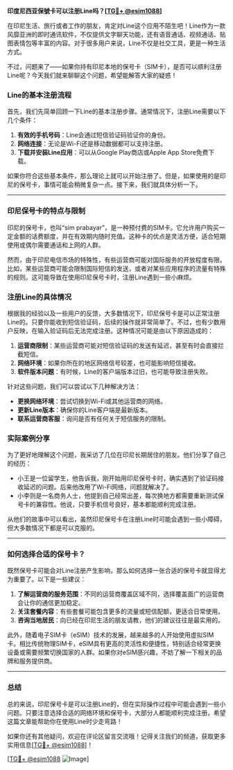 **印度尼西亚保號卡可以注册Line吗？[[TG💪+ @esim1088](https://t.me/s/esim1088)]**

在印尼生活、旅行或者工作的朋友，肯定对Line这个应用不陌生吧！Line作为一款风靡亚洲的即时通讯软件，不仅提供文字聊天功能，还有语音通话、视频通话、贴图表情包等丰富的内容。对于很多用户来说，Line不仅是社交工具，更是一种生活方式。

不过，问题来了——如果你持有印尼本地的保号卡（SIM卡），是否可以顺利注册Line呢？今天我们就来聊聊这个问题，希望能解答大家的疑惑！

### Line的基本注册流程

首先，我们先简单回顾一下Line的基本注册步骤。通常情况下，注册Line需要以下几个条件：

1. **有效的手机号码**：Line会通过短信验证码验证你的身份。
2. **网络连接**：无论是Wi-Fi还是移动数据都可以支持注册。
3. **下载并安装Line应用**：可以从Google Play商店或Apple App Store免费下载。

如果你符合这些基本条件，那么理论上就可以开始注册了。但是，如果使用的是印尼的保号卡，事情可能会稍微复杂一点。接下来，我们就具体分析一下。

---

### 印尼保号卡的特点与限制

印尼的保号卡，也叫“sim prabayar”，是一种预付费的SIM卡。它允许用户购买一定金额的话费额度，并在有效期内随时充值。这种卡的优点是灵活方便，适合短期使用或偶尔需要通话和上网的人群。

然而，由于印尼电信市场的特殊性，有些运营商可能对国际服务的开放程度有限。比如，某些运营商可能会限制国际短信的发送，或者对某些应用程序的流量有特殊的规则。这可能导致在使用印尼保号卡时，注册Line遇到一些小麻烦。

### 注册Line的具体情况

根据我的经验以及一些用户的反馈，大多数情况下，印尼保号卡是可以正常注册Line的。只要你能收到短信验证码，后续的操作就非常简单了。不过，也有少数用户反映，在输入验证码后无法完成注册。这种情况可能是由以下原因造成的：

1. **运营商限制**：某些运营商可能对短信验证码的发送有延迟，甚至有时会直接拦截短信。
2. **网络环境**：如果你所在的地区网络信号较差，也可能影响短信接收。
3. **软件版本问题**：有时候，Line的客户端版本过旧，也可能导致注册失败。

针对这些问题，我们可以尝试以下几种解决方法：

- **更换网络环境**：尝试切换到Wi-Fi或其他运营商的网络。
- **更新Line版本**：确保你的Line客户端是最新版本。
- **联系运营商客服**：询问是否有任何关于短信服务的限制。

### 实际案例分享

为了更好地理解这个问题，我采访了几位在印尼长期居住的朋友。他们分享了自己的经历：

- 小王是一位留学生，他告诉我，刚开始用印尼保号卡时，确实遇到了验证码接收延迟的问题。后来他改用了Wi-Fi网络，问题就解决了。
- 小李则是一名商务人士，他提到自己经常出差，每次换地方都需要重新测试保号卡的兼容性。他说，只要手机信号良好，基本都能顺利完成注册。

从他们的故事中可以看出，虽然印尼保号卡在注册Line时可能会遇到一些小障碍，但大多数情况下都是可以克服的。

---

### 如何选择合适的保号卡？

既然保号卡可能会对Line注册产生影响，那么如何选择一张合适的保号卡就显得尤为重要了。以下是一些建议：

1. **了解运营商的服务范围**：不同的运营商覆盖区域不同，选择覆盖面广的运营商会让你的通信更加稳定。
2. **关注套餐内容**：有些套餐可能包含更多的流量或短信配额，更适合日常使用。
3. **咨询当地居民**：向已经在印尼生活的朋友请教，他们的建议往往是最实用的。

此外，随着电子SIM卡（eSIM）技术的发展，越来越多的人开始使用虚拟SIM卡。相比传统物理SIM卡，eSIM具有更高的灵活性和便捷性，特别适合经常更换设备或需要频繁切换国家的人群。如果你对eSIM感兴趣，不妨了解一下相关的品牌和服务提供商。

---

### 总结

总的来说，印尼保号卡是可以注册Line的，但在实际操作过程中可能会遇到一些小问题。只要注意选择合适的网络环境和保号卡，大部分人都能顺利完成注册。希望这篇文章能帮助你在使用Line时少走弯路！

如果你还有其他疑问，欢迎在评论区留言交流哦！记得关注我们的频道，获取更多实用信息[[TG💪+ @esim1088](https://t.me/s/esim1088)]！

[[TG💪+ @esim1088](https://t.me/s/esim1088) ![Image](https://i.postimg.cc/4NQfJmqS/Snipaste-2025-05-13-00-14-12.png)]